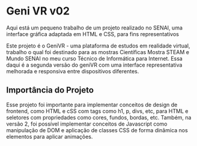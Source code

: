 # Geni VR v02
Aqui está um pequeno trabalho de um projeto realizado no SENAI, uma interface gráfica adaptada em HTML e CSS, para fins representativos

Este projeto é o GeniVR - uma plataforma de estudos em realidade virtual, trabalho o qual foi destinado para as mostras Científicas Mostra STEAM e Mundo SENAI no meu curso Técnico de Informática para Internet. Essa daqui é a segunda versão do geniVR com uma interface representativa melhorada e responsiva entre dispositivos diferentes.

## Importância do Projeto
Esse projeto foi importante para implementar conceitos de design de frontend, como HTML e cSS com tags como h1, p, divs, etc, para HTML e seletores com propriedades como cores, fundos, bordas, etc. Também, na versão 2, foi possível implementar conceitos de Javascript como manipulação de DOM e aplicação de classes CSS de forma dinâmica nos elementos para aplicar animações.

